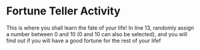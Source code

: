 # Fortune Teller Activity
This is where you shall learn the fate of your life! In line 13, randomly assign a number between 0 and 10 (0 and 10 can also be selected),
and you will find out if you will have a good fortune for the rest of your lifef
